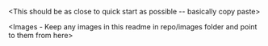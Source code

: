 
<This should be as close to quick start as possible -- basically copy paste>

<Images - Keep any images in this readme in repo/images folder and point to them from here>

